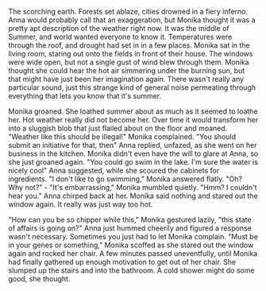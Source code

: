 The scorching earth. Forests set ablaze, cities drowned in a fiery inferno. Anna would probably call that an exaggeration, but Monika thought it was a pretty apt description of the weather right now. It was the middle of Summer, and world wanted everyone to know it. Temperatures were through the roof, and drought had set in in a few places. Monika sat in the living room, staring out onto the fields in front of their house. The windows were wide open, but not a single gust of wind blew through them. Monika thought she could hear the hot air simmering under the burning sun, but that might have just been her imagination again. There wasn't really any particular sound, just this strange kind of general noise permeating through everything that lets you know that it's summer.

Monika groaned. She loathed summer about as much as it seemed to loathe her. Hot weather really did not become her. Over time it would transform her into a sluggish blob that just flailed about on the floor and moaned. "Weather like this should be illegal!" Monika complained. "You should submit an initiative for that, then" Anna replied, unfazed, as she went on her business in the kitchen. Monika didn't even have the will to glare at Anna, so she just groaned again. "You could go swim in the lake. I'm sure the water is nicely cool" Anna suggested, while she scoured the cabinets for ingredients. "I don't like to go swimming," Monika answered flatly. "Oh? Why not?" - "It's embarrassing," Monika mumbled quietly. "Hmm? I couldn't hear you." Anna chirped back at her. Monika said nothing and stared out the window again. It really was just way too hot.

"How can you be so chipper while this," Monika gestured lazily, "this state of affairs is going on?" Anna just hummed cheerily and figured a response wasn't necessary. Sometimes you just had to let Monika complain. "Must be in your genes or something," Monika scoffed as she stared out the window again and rocked her chair. A few minutes passed uneventfully, until Monika had finally gathered up enough motivation to get out of her chair. She slumped up the stairs and into the bathroom. A cold shower might do some good, she thought.


